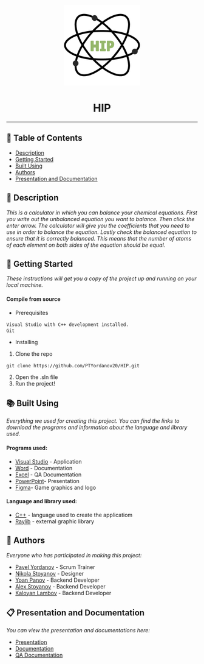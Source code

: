<p align="center">
  <img src="https://github.com/PTYordanov20/HIP/blob/main/HIP/textures/logo.png" alt="Logo"/>
</p>

<h1 align="center"> HIP </h1>

<hr>

## 📄 Table of Contents
- [Description](#description)
- [Getting Started](#gettingStarted)
- [Built Using](#builtUsing)
- [Authors](#authors)
- [Presentation and Documentation](#presentationAndDocumentation)

## 📖 Description <a name="description"></a>
*This is a calculator in which you can balance your chemical equations. First you write out the unbalanced equation you want to balance. Then click the enter arrow. The calculator will give you the coefficients that you need to use in order to balance the equation. Lastly check the balanced equation to ensure that it is correctly balanced. This means that the number of atoms of each element on both sides of the equation should be equal.*

## 🔧 Getting Started <a name="gettingStarted"></a>
*These instructions will get you a copy of the project up and running on your local machine.*
#### Compile from source
- Prerequisites
```
Visual Studio with C++ development installed.
Git
```
- Installing
1. Clone the repo
```
git clone https://github.com/PTYordanov20/HIP.git
```
2. Open the .sln file
3. Run the project!

## 📚 Built Using <a name="builtUsing"></a>
*Everything we used for creating this project. You can find the links to download the programs and information about the language and library used.*

#### Programs used:
- [Visual Studio](https://visualstudio.microsoft.com) - Application
- [Word](https://www.microsoft.com/bg-bg/microsoft-365/word?activetab=tabs%3afaqheaderregion3) - Documentation
- [Excel](https://www.microsoft.com/en-us/microsoft-365/excel) - QA Documentation
- [PowerPoint](https://www.microsoft.com/en-us/microsoft-365/powerpoint)- Presentation
- [Figma](https://www.figma.com)- Game graphics and logo

#### Language and library used:
- [C++](https://isocpp.org/) - language used to create the applicatiom
- [Raylib](https://www.raylib.com/index.html) - external graphic library

## 👥 Authors <a name="authors"></a>
*Everyone who has participated in making this project:*

- [Pavel Yordanov](https://github.com/PTYordanov20) - Scrum Trainer
- [Nikola Stoyanov](https://github.com/NMStoyanov20) - Designer
- [Yoan Panov](https://github.com/YMPanov20) - Backend Developer
- [Alex Stoyanov](https://github.com/ASStoyanov20) - Backend Developer
- [Kaloyan Lambov](https://github.com/KBLambov20) - Backend Developer

## 📋 Presentation and Documentation <a name="presentationAndDocumentation"></a>
*You can view the presentation and documentations here:*

- [Presentation](https://github.com/PTYordanov20/HIP/tree/main/Documents)
- [Documentation](https://github.com/PTYordanov20/HIP/tree/main/Documents)
- [QA Documentation](https://github.com/PTYordanov20/HIP/tree/main/Documents)
